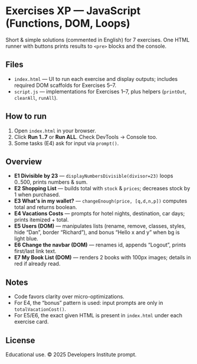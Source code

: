 # Exercises XP — JavaScript (Functions, DOM, Loops)

Short & simple solutions (commented in English) for 7 exercises. One HTML runner with buttons prints results to `<pre>` blocks and the console.

## Files
- `index.html` — UI to run each exercise and display outputs; includes required DOM scaffolds for Exercises 5–7.
- `script.js` — implementations for Exercises 1–7, plus helpers (`printOut`, `clearAll`, `runAll`).

## How to run
1. Open `index.html` in your browser.
2. Click **Run 1..7** or **Run ALL**. Check DevTools → Console too.
3. Some tasks (E4) ask for input via `prompt()`.

## Overview
- **E1 Divisible by 23** — `displayNumbersDivisible(divisor=23)` loops 0..500, prints numbers & sum.
- **E2 Shopping List** — builds total with `stock` & `prices`; decreases stock by 1 when purchased.
- **E3 What's in my wallet?** — `changeEnough(price, [q,d,n,p])` computes total and returns boolean.
- **E4 Vacations Costs** — prompts for hotel nights, destination, car days; prints itemized + total.
- **E5 Users (DOM)** — manipulates lists (rename, remove, classes, styles, hide “Dan”, border “Richard”), and bonus “Hello x and y” when bg is light blue.
- **E6 Change the navbar (DOM)** — renames id, appends “Logout”, prints first/last link text.
- **E7 My Book List (DOM)** — renders 2 books with 100px images; details in red if already read.

## Notes
- Code favors clarity over micro-optimizations.
- For E4, the “bonus” pattern is used: input prompts are only in `totalVacationCost()`.
- For E5/E6, the exact given HTML is present in `index.html` under each exercise card.

## License
Educational use. © 2025 Developers Institute prompt.
